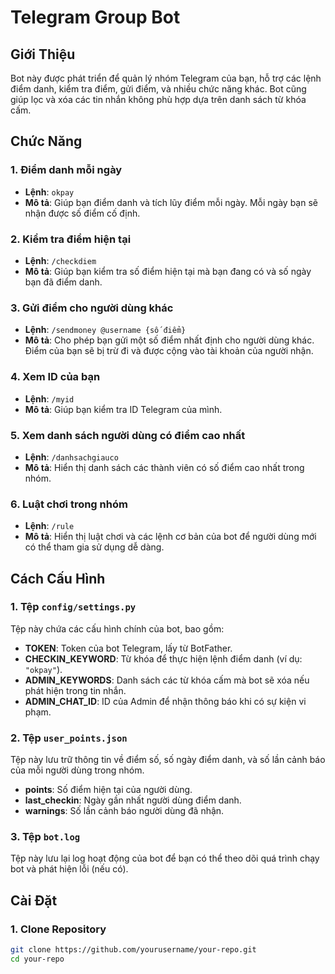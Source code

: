 # Telegram Group Bot

## Giới Thiệu

Bot này được phát triển để quản lý nhóm Telegram của bạn, hỗ trợ các lệnh điểm danh, kiểm tra điểm, gửi điểm, và nhiều chức năng khác. Bot cũng giúp lọc và xóa các tin nhắn không phù hợp dựa trên danh sách từ khóa cấm.

## Chức Năng

### 1. Điểm danh mỗi ngày

- **Lệnh**: `okpay`
- **Mô tả**: Giúp bạn điểm danh và tích lũy điểm mỗi ngày. Mỗi ngày bạn sẽ nhận được số điểm cố định.

### 2. Kiểm tra điểm hiện tại

- **Lệnh**: `/checkdiem`
- **Mô tả**: Giúp bạn kiểm tra số điểm hiện tại mà bạn đang có và số ngày bạn đã điểm danh.

### 3. Gửi điểm cho người dùng khác

- **Lệnh**: `/sendmoney @username {số điểm}`
- **Mô tả**: Cho phép bạn gửi một số điểm nhất định cho người dùng khác. Điểm của bạn sẽ bị trừ đi và được cộng vào tài khoản của người nhận.

### 4. Xem ID của bạn

- **Lệnh**: `/myid`
- **Mô tả**: Giúp bạn kiểm tra ID Telegram của mình.

### 5. Xem danh sách người dùng có điểm cao nhất

- **Lệnh**: `/danhsachgiauco`
- **Mô tả**: Hiển thị danh sách các thành viên có số điểm cao nhất trong nhóm.

### 6. Luật chơi trong nhóm

- **Lệnh**: `/rule`
- **Mô tả**: Hiển thị luật chơi và các lệnh cơ bản của bot để người dùng mới có thể tham gia sử dụng dễ dàng.

## Cách Cấu Hình

### 1. Tệp `config/settings.py`

Tệp này chứa các cấu hình chính của bot, bao gồm:

- **TOKEN**: Token của bot Telegram, lấy từ BotFather.
- **CHECKIN_KEYWORD**: Từ khóa để thực hiện lệnh điểm danh (ví dụ: `"okpay"`).
- **ADMIN_KEYWORDS**: Danh sách các từ khóa cấm mà bot sẽ xóa nếu phát hiện trong tin nhắn.
- **ADMIN_CHAT_ID**: ID của Admin để nhận thông báo khi có sự kiện vi phạm.

### 2. Tệp `user_points.json`

Tệp này lưu trữ thông tin về điểm số, số ngày điểm danh, và số lần cảnh báo của mỗi người dùng trong nhóm.

- **points**: Số điểm hiện tại của người dùng.
- **last_checkin**: Ngày gần nhất người dùng điểm danh.
- **warnings**: Số lần cảnh báo người dùng đã nhận.

### 3. Tệp `bot.log`

Tệp này lưu lại log hoạt động của bot để bạn có thể theo dõi quá trình chạy bot và phát hiện lỗi (nếu có).

## Cài Đặt

### 1. Clone Repository

```bash
git clone https://github.com/yourusername/your-repo.git
cd your-repo
